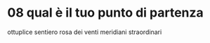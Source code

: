 # 08 qual è il tuo punto di partenza
<!--  prima di iniziare è fondamentale capire da dove si parte.

Sia in un viaggio dobbiamo conoscere il nostro punto di partenza sia se vogliamo raggiungere un obiettivo 

PEr questo lo stato di salute
ti indica 
se hai bisogno di cura riabilitazione prevenzione performances benessere fitness estetica 

Il percorso che proponiamo è sull'educazione perchè l'educazione è trasversale a tutti questi obiettivi.


-->

ottuplice sentiero rosa dei venti meridiani straordinari


<!--stackedit_data:
eyJoaXN0b3J5IjpbNTMxMDg1NTkxXX0=
-->